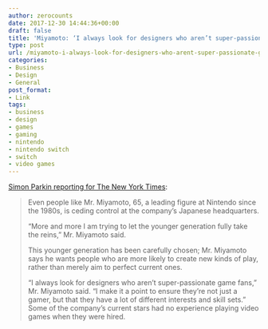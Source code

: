 ```yaml
---
author: zerocounts
date: 2017-12-30 14:44:36+00:00
draft: false
title: 'Miyamoto: ‘I always look for designers who aren’t super-passionate game fans’'
type: post
url: /miyamoto-i-always-look-for-designers-who-arent-super-passionate-game-fans/
categories:
- Business
- Design
- General
post_format:
- Link
tags:
- business
- design
- games
- gaming
- nintendo
- nintendo switch
- switch
- video games
---
```


[Simon Parkin reporting for The New York Times](https://nytimes.com/2017/12/29/technology/nintendo-switch.html):


<blockquote>Even people like Mr. Miyamoto, 65, a leading figure at Nintendo since the 1980s, is ceding control at the company’s Japanese headquarters.

“More and more I am trying to let the younger generation fully take the reins,” Mr. Miyamoto said.

This younger generation has been carefully chosen; Mr. Miyamoto says he wants people who are more likely to create new kinds of play, rather than merely aim to perfect current ones.

“I always look for designers who aren’t super-passionate game fans,” Mr. Miyamoto said. “I make it a point to ensure they’re not just a gamer, but that they have a lot of different interests and skill sets.” Some of the company’s current stars had no experience playing video games when they were hired.

</blockquote>
